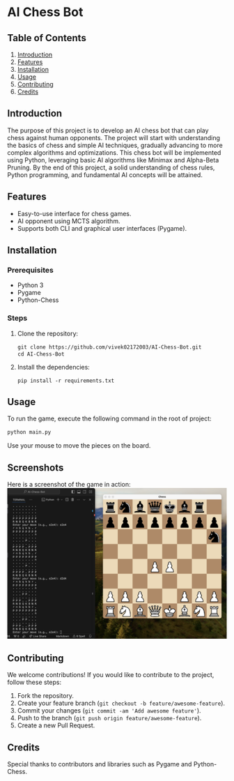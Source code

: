 # AI Chess Bot

## Table of Contents
1. [Introduction](#introduction)
2. [Features](#features)
3. [Installation](#installation)
4. [Usage](#usage)
5. [Contributing](#contributing)
6. [Credits](#credits)

## Introduction
The purpose of this project is to develop an AI chess bot that can play chess against human opponents. The project will start with understanding the basics of chess and simple AI techniques, gradually advancing to more complex algorithms and optimizations. This chess bot will be implemented using Python, leveraging basic AI algorithms like Minimax and Alpha-Beta Pruning. By the end of this project, a solid understanding of chess rules, Python programming, and fundamental AI concepts will be attained.

## Features
  - Easy-to-use interface for chess games.
  - AI opponent using MCTS algorithm.
  - Supports both CLI and graphical user interfaces (Pygame).

## Installation

### Prerequisites
- Python 3
- Pygame
- Python-Chess

### Steps
1. Clone the repository:
   ```
   git clone https://github.com/vivek02172003/AI-Chess-Bot.git
   cd AI-Chess-Bot
   ```
2. Install the dependencies:
    ```
    pip install -r requirements.txt
    ```

## Usage
To run the game, execute the following command in the root of project:

```bash
python main.py
```
Use your mouse to move the pieces on the board.

## Screenshots

Here is a screenshot of the game in action:
![Game Screenshot](Screenshots/opening.png)

## Contributing

We welcome contributions! If you would like to contribute to the project, follow these steps:

1. Fork the repository.
2. Create your feature branch (`git checkout -b feature/awesome-feature`).
3. Commit your changes (`git commit -am 'Add awesome feature'`).
4. Push to the branch (`git push origin feature/awesome-feature`).
5. Create a new Pull Request.


## Credits

Special thanks to contributors and libraries such as Pygame and Python-Chess.
